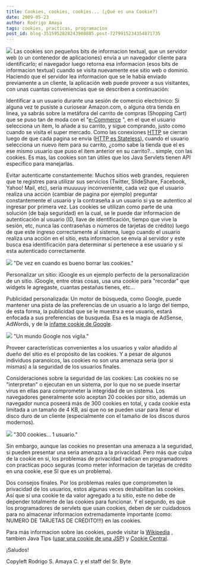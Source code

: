 ```yaml
---
title: Cookies, cookies, cookies... (¿Qué es una Cookie?)
date: 2009-05-23
author: Rodrigo Amaya
tags: cookies, practicas, programacion
post_id: blog-3515952828243908885.post-7279915234354871735
---
```


[![](https://2.bp.blogspot.com/_ayvorITawE4/ShgNiqf9JII/AAAAAAAAB-o/4bapq8QIRoY/s200/cookie-bite-web.jpg)](https://2.bp.blogspot.com/_ayvorITawE4/ShgNiqf9JII/AAAAAAAAB-o/4bapq8QIRoY/s1600-h/cookie-bite-web.jpg) Las cookies son
pequeños bits de informacion textual, que un servidor web (o un contenedor de aplicaciones) envía a un navegador cliente para identificarlo; el navegador luego retorna esa informacion (esos bits de informacion textual) cuando se visita nuevamente ese sitio web o dominio. Haciendo que el servidor lea informacion que se le había enviado previamente a un cliente, la aplicación web puede proveer a sus visitantes, con unas cuantas conveniencias que se describen a continuación:

Identificar a un usuario durante una sesión de comercio electrónico: Si alguna vez te pusiste a curiosear Amazon.com, o alguna otra tienda en linea, ya sabrás sobre la metáfora del carrito de compras (Shopping Cart) que se puso tan de moda con el "[e-Commerce](http://en.wikipedia.org/wiki/Electronic_commerce)
", en el que el usuario selecciona un ítem, lo añade a su carrito, y sigue comprando, justo como cuando se visita el super mercado. Como las conexiones [HTTP](http://en.wikipedia.org/wiki/Hypertext_Transfer_Protocol) se cierran luego de que cada pagina se envía ([HTTP es Stateless](http://www.yafla.com/dennisforbes/-Web-Apps-Suck-Because-HTTP-is-Stateless-/-Web-Apps-Suck-Because-HTTP-is-Stateless-.html)), cuando el usuario selecciona un nuevo ítem para su carrito, ¿como sabe la tienda que el es ese mismo usuario que puso el ítem anterior en su carrito?... simple, con las cookies. Es mas, las cookies son tan útiles que los Java Servlets tienen API especifico para manejarlas.

Evitar autenticarte constantemente: Muchos sitios web grandes, requieren que te registres para utilizar sus servicios (Twitter, SlideShare, Facebook, Yahoo! Mail, etc), seria muuuuuy inconveniente, cada vez que el usuario realiza una acción (cambiar de pagina por ejemplo) preguntar constantemente el usuario y la contraseña a un usuario si ya se autentico al ingresar por primera vez. Las cookies se utilizan como parte de una solución (de baja seguridad) en la cual, se le puede dar informacion de autenticación al usuario (ID, llave de identificación, tiempo que vive la sesión, etc, nunca las contraseñas o números de tarjetas de crédito) luego de que este ingreso correctamente al sistema, luego cuando el usuario realiza una acción en el sitio, esta informacion se envia al servidor y este busca esa identificación para determinar si pertenece a ese usuario y si esta autenticado correctamente.

[![](https://1.bp.blogspot.com/_ayvorITawE4/ShgMqYG1FFI/AAAAAAAAB-Y/J31ve8aaKQg/s320/cookie-monster-20080603-133713.jpg)](https://1.bp.blogspot.com/_ayvorITawE4/ShgMqYG1FFI/AAAAAAAAB-Y/J31ve8aaKQg/s1600-h/cookie-monster-20080603-133713.jpg)
"De vez en cuando es bueno
borrar las cookies."

Personalizar un sitio: iGoogle es un ejemplo perfecto de la personalización de un sitio. iGoogle, entre otras cosas, usa una cookie para "recordar" que widgets le agregaste, cuantas pestañas tienes, etc...

Publicidad personalizada: Un motor de búsqueda, como Google, puede mantener una pista de las preferencias de un usuario a lo largo del tiempo, de esta forma, la publicidad que se le muestra a ese usuario, estará enfocada a sus preferencias de busqueda. Esa es la magia de AdSense, AdWords, y de la [infame cookie de Google](http://www.google-watch.org/cgi-bin/cookie.htm).

[![](https://1.bp.blogspot.com/_ayvorITawE4/ShgMql54LiI/AAAAAAAAB-g/aF4AS4sxhUI/s320/google_cookie.jpg)](https://1.bp.blogspot.com/_ayvorITawE4/ShgMql54LiI/AAAAAAAAB-g/aF4AS4sxhUI/s1600-h/google_cookie.jpg)
"Un mundo
Google nos vigila."

Proveer características convenientes a los usuarios y valor añadido al dueño del sitio es el propósito de las cookies. Y a pesar de algunos individuos paranoicos, las cookies no son una amenaza seria (por si mismas) a la seguridad de los usuarios finales.

Consideraciones sobre la seguridad de las cookies: Las cookies no se "interpretan" o ejecutan en un sistema, por lo que no se puede insertar virus en ellas para comprometer la integridad de un sistema. Los navegadores generalmente solo aceptan 20 cookies por sitio, además un navegador nunca poseerá más de 300 cookies en total, y cada cookie esta limitada a un tamaño de 4 KB, así que no se pueden usar para llenar el disco duro de un cliente (especialmente con el tamaño de los discos duros modernos).

[![](https://4.bp.blogspot.com/_ayvorITawE4/ShgMp6n6N1I/AAAAAAAAB-I/g8QmyRDGb7g/s320/cookie-monster.jpg)](https://4.bp.blogspot.com/_ayvorITawE4/ShgMp6n6N1I/AAAAAAAAB-I/g8QmyRDGb7g/s1600-h/cookie-monster.jpg)
"300 cookies... 1
usuario."

Sin embargo, aunque las cookies no presentan una amenaza a la seguridad, si pueden presentar una seria amenaza a la privacidad. Pero más que culpa de la cookie en si, los problemas de privacidad radican en programadores con practicas poco seguras (como meter informacion de tarjetas de crédito en una cookie, ese SI que es un problema).

Dos consejos finales. Por los problemas reales que comprometen la privacidad de los usuarios, estos algunas veces deshabilitan las cookies. Así que si una cookie te da valor agregado a tu sitio, este no debe de depender totalmente de las cookies para funcionar. Y el segundo, es que los programadores de servlets que usan cookies, deben de ser cuidadosos para no almacenar informacion extremadamente importante (como: NUMERO DE TARJETAS DE CRÉDITO!!!) en las cookies.

Para más informacion sobre las cookies, puede visitar la [Wikipedia](http://en.wikipedia.org/wiki/HTTP_cookie) , tambien Java Tips ([usar una cookie de una JSP](http://www.java-tips.org/java-ee-tips/javaserver-pages/using-cookies-from-jsp.html)) y [Cookie Central](http://www.cookiecentral.com/faq/).

¡Saludos!

Copyleft Rodrigo S. Amaya C. y el staff del Sr. Byte